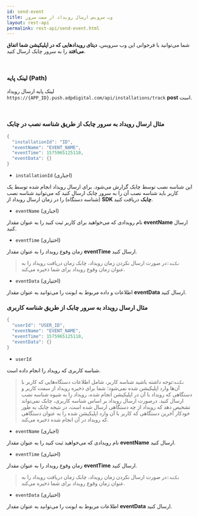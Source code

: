 ```yaml
---
id: send-event
title: وب سرویس ارسال رویداد از سمت سرور
layout: rest-api
permalink: rest-api/send-event.html
---
```


شما می‌توانید با فرخوانی این وب‌ سرویس، **دیتای رویداد‌هایی که در اپلیکیشن شما اتفاق می‌افتد** را به سرور چابک ارسال کنید.

<Br>

### لینک پایه (Path)

لینک پایه ارسال رویداد `https://{APP_ID}.push.adpdigital.com/api/installations/track`
 **post** است. 


<Br>

### مثال ارسال رویداد به سرور چابک از طریق شناسه نصب در چابک 


```java
{
  "installationId": "ID",
  "eventName": "EVENT_NAME",
  "eventTime": 1575965125110,
  "eventData": {}
}
```

-  ``installationId`` (اجباری)

این شناسه نصب توسط چابک گزارش می‌شود. برای ارسال رویداد انجام شده توسط یک کاربر باید شناسه نصب آن را به سرور چابک ارسال کنید که می‌توانید شناسه نصب (شناسه دستگاه) را در زمان ارسال رویداد از **SDK چابک** دریافت کنید.

- ``eventName`` (اجباری)

نام رویدادی که می‌خواهید برای کاربر ثبت کنید را به عنوان مقدار **eventName** ارسال کنید.

- `eventTime` (اختیاری)

زمان وقوع رویداد را به عنوان مقدار **eventTime** ارسال کنید.

>`نکته:`در صورت ارسال نکردن زمان رویداد، چابک زمان دریافت رویداد را به عنوان زمان وقوع رویداد برای شما ذخیره می‌کند.

- `eventData` (اختیاری)

اطلاعات و داده مربوط به ایونت را می‌توانید به عنوان مقدار **eventData** ارسال کنید.


### مثال ارسال رویداد به سرور چابک از طریق شناسه کاربری


```java
{
  "userId": "USER_ID",
  "eventName": "EVENT_NAME",
  "eventTime": 1575965125110,
  "eventData": {}
}
```
- ``userId``

شناسه کاربری که رویداد را انجام داده است.

>`نکته`:توجه داشته باشید شناسه کاربر، شامل اطلاعات دستگاه‌هایی که کاربر با آن‌ها وارد اپلیکیشن شده نمی‌شود؛ 
         شما برای ذخیره رویداد از سمت کاربر و دستگاهی که رویداد با آن در اپلیکیشن انجام شده، رویداد را  به شیوه شناسه نصب ارسال کنید. درصورت ارسال رویداد بر اساس شناسه کاربری، چابک نمی‌تواند تشخیص دهد که رویداد از چه دستگاهی ارسال شده است، در نتیجه چابک به طور خودکار آخرین دستگاهی که کاربر با آن وارد اپلیکیشن شده را به عنوان دستگاهی که رویداد در آن انجام شده ذخیره می‌کند.  


-  ``eventName`` (اجباری)

نام رویدادی که می‌خواهید ثبت کنید را به عنوان مقدار **eventName** ارسال کنید.

- `eventTime` (اختیاری)

زمان وقوع رویداد را به عنوان مقدار **eventTime** ارسال کنید.

>`نکته:`در صورت ارسال نکردن زمان رویداد، چابک زمان دریافت رویداد را به عنوان زمان وقوع رویداد برای شما ذخیره می‌کند.

- `eventData` (اختیاری)

اطلاعات مربوط به ایونت را می‌توانید به عنوان مقدار **eventData** ارسال کنید.


